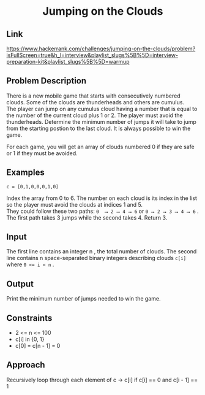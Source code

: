<h1 align="center">Jumping on the Clouds</h1>

## Link

https://www.hackerrank.com/challenges/jumping-on-the-clouds/problem?isFullScreen=true&h_l=interview&playlist_slugs%5B%5D=interview-preparation-kit&playlist_slugs%5B%5D=warmup

## Problem Description

There is a new mobile game that starts with consecutively numbered clouds. Some of the clouds are thunderheads and others are cumulus.  
The player can jump on any cumulus cloud having a number that is equal to the number of the current cloud plus 1 or 2. The player must avoid the thunderheads. 
Determine the minimum number of jumps it will take to jump from the starting postion to the last cloud. It is always possible to win the game.

For each game, you will get an array of clouds numbered 0 if they are safe or 1 if they must be avoided.

## Examples

`c = [0,1,0,0,0,1,0]`

Index the array from 0 to 6. The number on each cloud is its index in the list so the player must avoid the clouds at indices 1 and 5.  
They could follow these two paths: `0  ⭢ 2 ⭢ 4 ⭢ 6` or `0 ⭢ 2 ⭢ 3 ⭢ 4 ⭢ 6` . The first path takes 3 jumps while the second takes 4. Return 3.

## Input

The first line contains an integer n , the total number of clouds. The second line contains n space-separated binary integers describing clouds `c[i]` where `0 <= i < n` .

## Output

Print the minimum number of jumps needed to win the game.

## Constraints

- 2 <= n <= 100
- c[i] in {0, 1}
- c[0] = c[n - 1] = 0

## Approach

Recursively loop through each element of c -> c[i]
if c[i] == 0 and c[i - 1] == 1

